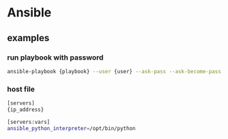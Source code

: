# Ansible

## examples

### run playbook with password

```bash
ansible-playbook {playbook} --user {user} --ask-pass --ask-become-pass -i {inventory}
```

### host file

```bash
[servers]
{ip_address}

[servers:vars]
ansible_python_interpreter=/opt/bin/python
```